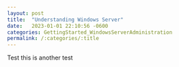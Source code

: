 ```yaml
---
layout: post
title:  "Understanding Windows Server"
date:   2023-01-01 22:10:56 -0600
categories: GettingStarted_WindowsServerAdministration
permalink: /:categories/:title
---
```


Test
this is another test